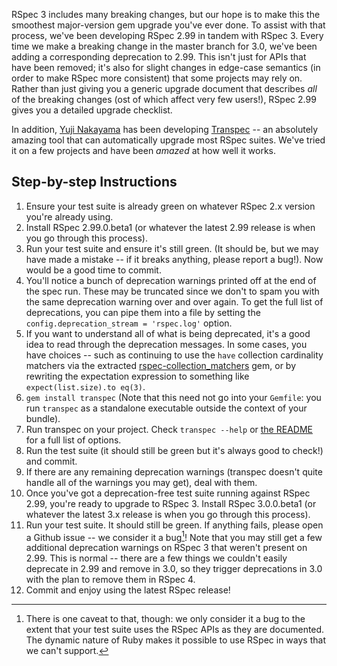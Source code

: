 RSpec 3 includes many breaking changes, but our hope is to make this
the smoothest major-version gem upgrade you've ever done. To assist
with that process, we've been developing RSpec 2.99 in tandem with
RSpec 3.  Every time we make a breaking change in the master branch
for 3.0, we've been adding a corresponding deprecation to 2.99.  This
isn't just for APIs that have been removed; it's also for slight changes
in edge-case semantics (in order to make RSpec more consistent) that
some projects may rely on. Rather than just giving you a generic
upgrade document that describes _all_ of the breaking changes
(ost of which affect very few users!), RSpec 2.99 gives you
a detailed upgrade checklist.

In addition, [Yuji Nakayama](https://twitter.com/nkym37) has been developing
[Transpec](http://yujinakayama.me/transpec/) -- an absolutely amazing
tool that can automatically upgrade most RSpec suites. We've tried it on a
few projects and have been _amazed_ at how well it works.

## Step-by-step Instructions

1. Ensure your test suite is already green on whatever RSpec 2.x version
   you're already using.
2. Install RSpec 2.99.0.beta1 (or whatever the latest 2.99 release is
   when you go through this process).
3. Run your test suite and ensure it's still green. (It should be, but
   we may have made a mistake -- if it breaks anything, please report
   a bug!). Now would be a good time to commit.
4. You'll notice a bunch of deprecation warnings printed off at the
   end of the spec run. These may be truncated since we don't to
   spam you with the same deprecation warning over and over again. To
   get the full list of deprecations, you can pipe them into a file
   by setting the `config.deprecation_stream = 'rspec.log'` option.
5. If you want to understand all of what is being deprecated, it's a
   good idea to read through the deprecation messages.  In some cases,
   you have choices -- such as continuing to use the `have` collection
   cardinality matchers via the extracted
   [rspec-collection_matchers](https://github.com/rspec/rspec-collection_matchers)
   gem, or by rewriting the expectation expression to something like
   `expect(list.size).to eq(3)`.
6. `gem install transpec` (Note that this need not go into your
   `Gemfile`: you run `transpec` as a standalone executable
    outside the context of your bundle).
7. Run transpec on your project. Check `transpec --help` or
   [the README](https://github.com/yujinakayama/transpec#transpec)
   for a full list of options.
8. Run the test suite (it should still be green but it's always good to
   check!) and commit.
9. If there are any remaining deprecation warnings (transpec doesn't
   quite handle all of the warnings you may get), deal with them.
9. Once you've got a deprecation-free test suite running against RSpec
   2.99, you're ready to upgrade to RSpec 3. Install RSpec 3.0.0.beta1
   (or whatever the latest 3.x release is when you go through this process).
10. Run your test suite. It should still be green. If anything fails,
    please open a Github issue -- we consider it a bug[^foot_1]! Note
    that you may still get a few additional deprecation warnings on
    RSpec 3 that weren't present on 2.99.  This is normal -- there are
    a few things we couldn't easily deprecate in 2.99 and remove in 3.0,
    so they trigger deprecations in 3.0 with the plan to remove them in
    RSpec 4.
11. Commit and enjoy using the latest RSpec release!

[^foot_1]: There is one caveat to that, though: we only consider it a bug
  to the extent that your test suite uses the RSpec APIs as they are
  documented. The dynamic nature of Ruby makes it possible to use RSpec
  in ways that we can't support.
